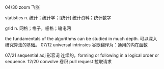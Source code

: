 04/30
zoom 飞涨

statistics n. 统计；统计学；[统计] 统计资料；统计数字

grid  n. 网格；格子，栅格；输电网

the fundamentals of the algorithms can be studied in much depth. 可以深入研究算法的基础。
07/12
universal intrinsics 谷歌翻译为：通用的内在函数

07/21
sequential adj 形容词 连续的。forming or following in a logical order or sequence.
12/20
convolve  卷积
pull request  拉取请求
